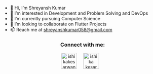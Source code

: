 - 👋 Hi, I’m Shreyansh Kumar
- 👀 I’m interested in Development and Problem Solving and DevOps
- 🌱 I’m currently pursuing Computer Science
- 💞️ I’m looking to collaborate on Flutter Projects
- 📫 Reach me at shreyanshkumar058@gmail.com

<h3 align="center">Connect with me:</h3>
<p align="center">
<a href="https://twitter.com/ShreyanshKr01" target="blank"><img align="center" src="https://img.icons8.com/cute-clipart/64/000000/twitter.png" alt="ishikakesarwan4" height="50" width="50" /></a> &nbsp;&nbsp;&nbsp;
<a href="https://www.linkedin.com/in/shreyansh-kr/" target="blank"><img align="center" src="https://img.icons8.com/cute-clipart/64/000000/linkedin.png" alt="ishika kesarwani" height="50" width="50" /></a>&nbsp;&nbsp;&nbsp;&nbsp;

</p>

